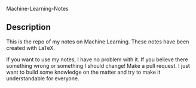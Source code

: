 Machine-Learning-Notes

## Description ##

This is the repo of my notes on Machine Learning. These notes have been created
with LaTeX.

If you want to use my notes, I have no problem with it. If you believe there something
wrong or something I should change! Make a pull request. I just want to build
some knowledge on the matter and try to make it understandable for everyone.
